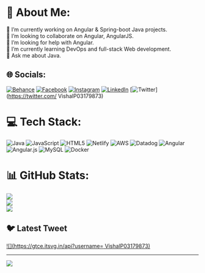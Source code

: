 # 💫 About Me:
🔭 I’m currently working on Angular & Spring-boot Java projects.<br>👯 I’m looking to collaborate on Angular, AngularJS.<br>🤝 I’m looking for help with Angular.<br>🌱 I’m currently learning DevOps and full-stack Web development.<br>💬 Ask me about Java.


## 🌐 Socials:
[![Behance](https://img.shields.io/badge/Behance-1769ff?logo=behance&logoColor=white)](https://behance.net/https://www.facebook.com/profile.php?id=100006633814202) [![Facebook](https://img.shields.io/badge/Facebook-%231877F2.svg?logo=Facebook&logoColor=white)](https://facebook.com/V-Shal-Pawar) [![Instagram](https://img.shields.io/badge/Instagram-%23E4405F.svg?logo=Instagram&logoColor=white)](https://instagram.com/v.shal_pawar) [![LinkedIn](https://img.shields.io/badge/LinkedIn-%230077B5.svg?logo=linkedin&logoColor=white)](https://linkedin.com/in/vshalofficial) [![Twitter](https://img.shields.io/badge/Twitter-%231DA1F2.svg?logo=Twitter&logoColor=white)](https://twitter.com/ VishalP03179873) 

# 💻 Tech Stack:
![Java](https://img.shields.io/badge/java-%23ED8B00.svg?style=for-the-badge&logo=java&logoColor=white) ![JavaScript](https://img.shields.io/badge/javascript-%23323330.svg?style=for-the-badge&logo=javascript&logoColor=%23F7DF1E) ![HTML5](https://img.shields.io/badge/html5-%23E34F26.svg?style=for-the-badge&logo=html5&logoColor=white) ![Netlify](https://img.shields.io/badge/netlify-%23000000.svg?style=for-the-badge&logo=netlify&logoColor=#00C7B7) ![AWS](https://img.shields.io/badge/AWS-%23FF9900.svg?style=for-the-badge&logo=amazon-aws&logoColor=white) ![Datadog](https://img.shields.io/badge/datadog-%23632CA6.svg?style=for-the-badge&logo=datadog&logoColor=white) ![Angular](https://img.shields.io/badge/angular-%23DD0031.svg?style=for-the-badge&logo=angular&logoColor=white) ![Angular.js](https://img.shields.io/badge/angular.js-%23E23237.svg?style=for-the-badge&logo=angularjs&logoColor=white) ![MySQL](https://img.shields.io/badge/mysql-%2300f.svg?style=for-the-badge&logo=mysql&logoColor=white) ![Docker](https://img.shields.io/badge/docker-%230db7ed.svg?style=for-the-badge&logo=docker&logoColor=white)
# 📊 GitHub Stats:
![](https://github-readme-stats.vercel.app/api?username=VishalPawar1010&theme=dark&hide_border=false&include_all_commits=true&count_private=true)<br/>
![](https://github-readme-streak-stats.herokuapp.com/?user=VishalPawar1010&theme=dark&hide_border=false)<br/>
![](https://github-readme-stats.vercel.app/api/top-langs/?username=VishalPawar1010&theme=dark&hide_border=false&include_all_commits=true&count_private=true&layout=compact)

## 🐦 Latest Tweet
[![](https://gtce.itsvg.in/api?username= VishalP03179873)](https://github.com/VishwaGauravIn/github-twitter-card-embed)

---
[![](https://visitcount.itsvg.in/api?id=VishalPawar1010&icon=0&color=0)](https://visitcount.itsvg.in)

<!-- Proudly created with GPRM ( https://gprm.itsvg.in ) -->
